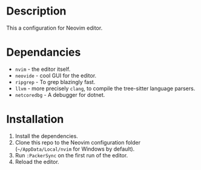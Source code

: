 # Description
This a configuration for Neovim editor.

# Dependancies

- `nvim` - the editor itself.
- `neovide` - cool GUI for the editor.
- `ripgrep` - To grep blazingly fast.
- `llvm` - more precisely `clang`, to compile the tree-sitter language parsers.
- `netcoredbg` - A debugger for dotnet.

# Installation

1. Install the dependencies.
2. Clone this repo to the Neovim configuration folder (`~/AppData/Local/nvim` for Windows by default).
3. Run `:PackerSync` on the first run of the editor.
4. Reload the editor.

